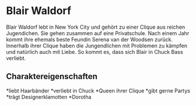 # Blair Waldorf

Blair Waldorf lebt in New York City und gehört zu einer Clique aus reichen Jugendichen. Sie gehen zusammen auf eine Privatschule. 
Nach einem Jahr kommt ihre ehemals beste Feundin Serena van der Woodsen zurück. 
Innerhalb ihrer Clique haben die Jungendlichen mit Problemen zu kämpfen und natürlich auch mit Liebe.
So kommt es, dass sich Blair in Chuck Bass verliebt.

## Charaktereigenschaften
*liebt Haarbänder
*verliebt in Chuck
*Queen ihrer Clique
*gibt gerne Partys
*trägt Designerklamotten
*Dorotha
